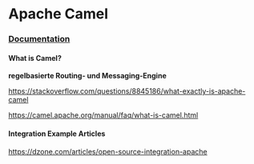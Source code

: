 # Apache Camel
### [Documentation](https://camel.apache.org/docs/)
#### What is Camel?
**regelbasierte Routing- und Messaging-Engine**

https://stackoverflow.com/questions/8845186/what-exactly-is-apache-camel

https://camel.apache.org/manual/faq/what-is-camel.html

#### Integration Example Articles
https://dzone.com/articles/open-source-integration-apache